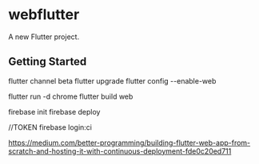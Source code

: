 # webflutter

A new Flutter project.

## Getting Started

flutter channel beta
flutter upgrade
flutter config --enable-web

flutter run -d chrome
flutter build web

firebase init
firebase deploy

//TOKEN
firebase login:ci

https://medium.com/better-programming/building-flutter-web-app-from-scratch-and-hosting-it-with-continuous-deployment-fde0c20ed711
